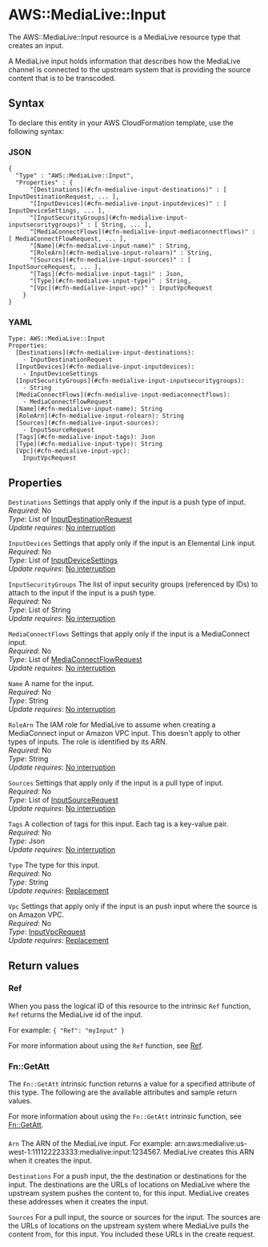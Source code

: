 # AWS::MediaLive::Input<a name="aws-resource-medialive-input"></a>

The AWS::MediaLive::Input resource is a MediaLive resource type that creates an input\.

A MediaLive input holds information that describes how the MediaLive channel is connected to the upstream system that is providing the source content that is to be transcoded\.

## Syntax<a name="aws-resource-medialive-input-syntax"></a>

To declare this entity in your AWS CloudFormation template, use the following syntax:

### JSON<a name="aws-resource-medialive-input-syntax.json"></a>

```
{
  "Type" : "AWS::MediaLive::Input",
  "Properties" : {
      "[Destinations](#cfn-medialive-input-destinations)" : [ InputDestinationRequest, ... ],
      "[InputDevices](#cfn-medialive-input-inputdevices)" : [ InputDeviceSettings, ... ],
      "[InputSecurityGroups](#cfn-medialive-input-inputsecuritygroups)" : [ String, ... ],
      "[MediaConnectFlows](#cfn-medialive-input-mediaconnectflows)" : [ MediaConnectFlowRequest, ... ],
      "[Name](#cfn-medialive-input-name)" : String,
      "[RoleArn](#cfn-medialive-input-rolearn)" : String,
      "[Sources](#cfn-medialive-input-sources)" : [ InputSourceRequest, ... ],
      "[Tags](#cfn-medialive-input-tags)" : Json,
      "[Type](#cfn-medialive-input-type)" : String,
      "[Vpc](#cfn-medialive-input-vpc)" : InputVpcRequest
    }
}
```

### YAML<a name="aws-resource-medialive-input-syntax.yaml"></a>

```
Type: AWS::MediaLive::Input
Properties:
  [Destinations](#cfn-medialive-input-destinations):
    - InputDestinationRequest
  [InputDevices](#cfn-medialive-input-inputdevices):
    - InputDeviceSettings
  [InputSecurityGroups](#cfn-medialive-input-inputsecuritygroups):
    - String
  [MediaConnectFlows](#cfn-medialive-input-mediaconnectflows):
    - MediaConnectFlowRequest
  [Name](#cfn-medialive-input-name): String
  [RoleArn](#cfn-medialive-input-rolearn): String
  [Sources](#cfn-medialive-input-sources):
    - InputSourceRequest
  [Tags](#cfn-medialive-input-tags): Json
  [Type](#cfn-medialive-input-type): String
  [Vpc](#cfn-medialive-input-vpc):
    InputVpcRequest
```

## Properties<a name="aws-resource-medialive-input-properties"></a>

`Destinations` <a name="cfn-medialive-input-destinations"></a>
Settings that apply only if the input is a push type of input\.  
_Required_: No  
_Type_: List of [InputDestinationRequest](aws-properties-medialive-input-inputdestinationrequest.md)  
_Update requires_: [No interruption](https://docs.aws.amazon.com/AWSCloudFormation/latest/UserGuide/using-cfn-updating-stacks-update-behaviors.html#update-no-interrupt)

`InputDevices` <a name="cfn-medialive-input-inputdevices"></a>
Settings that apply only if the input is an Elemental Link input\.  
_Required_: No  
_Type_: List of [InputDeviceSettings](aws-properties-medialive-input-inputdevicesettings.md)  
_Update requires_: [No interruption](https://docs.aws.amazon.com/AWSCloudFormation/latest/UserGuide/using-cfn-updating-stacks-update-behaviors.html#update-no-interrupt)

`InputSecurityGroups` <a name="cfn-medialive-input-inputsecuritygroups"></a>
The list of input security groups \(referenced by IDs\) to attach to the input if the input is a push type\.  
_Required_: No  
_Type_: List of String  
_Update requires_: [No interruption](https://docs.aws.amazon.com/AWSCloudFormation/latest/UserGuide/using-cfn-updating-stacks-update-behaviors.html#update-no-interrupt)

`MediaConnectFlows` <a name="cfn-medialive-input-mediaconnectflows"></a>
Settings that apply only if the input is a MediaConnect input\.  
_Required_: No  
_Type_: List of [MediaConnectFlowRequest](aws-properties-medialive-input-mediaconnectflowrequest.md)  
_Update requires_: [No interruption](https://docs.aws.amazon.com/AWSCloudFormation/latest/UserGuide/using-cfn-updating-stacks-update-behaviors.html#update-no-interrupt)

`Name` <a name="cfn-medialive-input-name"></a>
A name for the input\.  
_Required_: No  
_Type_: String  
_Update requires_: [No interruption](https://docs.aws.amazon.com/AWSCloudFormation/latest/UserGuide/using-cfn-updating-stacks-update-behaviors.html#update-no-interrupt)

`RoleArn` <a name="cfn-medialive-input-rolearn"></a>
The IAM role for MediaLive to assume when creating a MediaConnect input or Amazon VPC input\. This doesn't apply to other types of inputs\. The role is identified by its ARN\.  
_Required_: No  
_Type_: String  
_Update requires_: [No interruption](https://docs.aws.amazon.com/AWSCloudFormation/latest/UserGuide/using-cfn-updating-stacks-update-behaviors.html#update-no-interrupt)

`Sources` <a name="cfn-medialive-input-sources"></a>
Settings that apply only if the input is a pull type of input\.  
_Required_: No  
_Type_: List of [InputSourceRequest](aws-properties-medialive-input-inputsourcerequest.md)  
_Update requires_: [No interruption](https://docs.aws.amazon.com/AWSCloudFormation/latest/UserGuide/using-cfn-updating-stacks-update-behaviors.html#update-no-interrupt)

`Tags` <a name="cfn-medialive-input-tags"></a>
A collection of tags for this input\. Each tag is a key\-value pair\.  
_Required_: No  
_Type_: Json  
_Update requires_: [No interruption](https://docs.aws.amazon.com/AWSCloudFormation/latest/UserGuide/using-cfn-updating-stacks-update-behaviors.html#update-no-interrupt)

`Type` <a name="cfn-medialive-input-type"></a>
The type for this input\.  
_Required_: No  
_Type_: String  
_Update requires_: [Replacement](https://docs.aws.amazon.com/AWSCloudFormation/latest/UserGuide/using-cfn-updating-stacks-update-behaviors.html#update-replacement)

`Vpc` <a name="cfn-medialive-input-vpc"></a>
Settings that apply only if the input is an push input where the source is on Amazon VPC\.  
_Required_: No  
_Type_: [InputVpcRequest](aws-properties-medialive-input-inputvpcrequest.md)  
_Update requires_: [Replacement](https://docs.aws.amazon.com/AWSCloudFormation/latest/UserGuide/using-cfn-updating-stacks-update-behaviors.html#update-replacement)

## Return values<a name="aws-resource-medialive-input-return-values"></a>

### Ref<a name="aws-resource-medialive-input-return-values-ref"></a>

When you pass the logical ID of this resource to the intrinsic `Ref` function, `Ref` returns the MediaLive id of the input\.

For example: `{ "Ref": "myInput" }`

For more information about using the `Ref` function, see [Ref](https://docs.aws.amazon.com/AWSCloudFormation/latest/UserGuide/intrinsic-function-reference-ref.html)\.

### Fn::GetAtt<a name="aws-resource-medialive-input-return-values-fn--getatt"></a>

The `Fn::GetAtt` intrinsic function returns a value for a specified attribute of this type\. The following are the available attributes and sample return values\.

For more information about using the `Fn::GetAtt` intrinsic function, see [Fn::GetAtt](https://docs.aws.amazon.com/AWSCloudFormation/latest/UserGuide/intrinsic-function-reference-getatt.html)\.

#### <a name="aws-resource-medialive-input-return-values-fn--getatt-fn--getatt"></a>

`Arn` <a name="Arn-fn::getatt"></a>
The ARN of the MediaLive input\. For example: arn:aws:medialive:us\-west\-1:111122223333:medialive:input:1234567\. MediaLive creates this ARN when it creates the input\.

`Destinations` <a name="Destinations-fn::getatt"></a>
For a push input, the the destination or destinations for the input\. The destinations are the URLs of locations on MediaLive where the upstream system pushes the content to, for this input\. MediaLive creates these addresses when it creates the input\.

`Sources` <a name="Sources-fn::getatt"></a>
For a pull input, the source or sources for the input\. The sources are the URLs of locations on the upstream system where MediaLive pulls the content from, for this input\. You included these URLs in the create request\.
